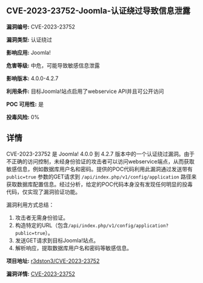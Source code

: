 ## CVE-2023-23752-Joomla-认证绕过导致信息泄露

**漏洞编号:** CVE-2023-23752

**漏洞类型:** 认证绕过

**影响应用:** Joomla!

**危害等级:** 中危，可能导致敏感信息泄露

**影响版本:** 4.0.0-4.2.7

**利用条件:** 目标Joomla!站点启用了webservice API并且可公开访问

**POC 可用性:** 是

**投毒风险:** 0%

## 详情

CVE-2023-23752 是 Joomla! 4.0.0 到 4.2.7 版本中的一个认证绕过漏洞。由于不正确的访问控制，未经身份验证的攻击者可以访问webservice端点，从而获取敏感信息，例如数据库用户名和密码。提供的POC代码利用此漏洞通过发送带有 `public=true` 参数的GET请求到 `/api/index.php/v1/config/application` 路径来获取数据库配置信息。经过分析，给定的POC代码本身没有发现任何明显的投毒代码，仅实现了漏洞验证功能。

漏洞利用方式总结：
1.  攻击者无需身份验证。
2.  构造特定的URL（包含`/api/index.php/v1/config/application?public=true`）。
3.  发送GET请求到目标Joomla!站点。
4.  解析响应，提取数据库用户名和密码等敏感信息。

**项目地址:** [r3dston3/CVE-2023-23752](https://github.com/r3dston3/CVE-2023-23752)

**漏洞详情:** [CVE-2023-23752](https://nvd.nist.gov/vuln/detail/CVE-2023-23752)